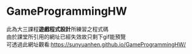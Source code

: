 # GameProgrammingHW
此為大三課程**遊戲程式設計**所練習之程式碼<br>
由於課堂所引用的網址已經失效故只剩下gif能預覽<br>
可透過此網址觀看:https://sunyuanhen.github.io/GameProgrammingHW/
